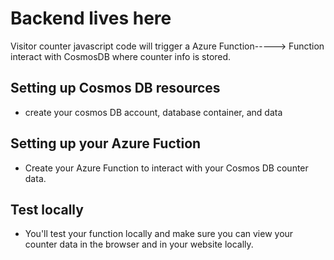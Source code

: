 # Backend lives here

Visitor counter javascript code will trigger a Azure Function-----> Function interact with CosmosDB where counter info is stored.
## Setting up Cosmos DB resources
- create your cosmos DB account, database container, and data

## Setting up your Azure Fuction
- Create your Azure Function to interact with your Cosmos DB counter data.

## Test locally
- You'll test your function locally and make sure you can view your counter data in the browser and in your website locally.